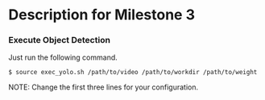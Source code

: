 # Description for Milestone 3

### Execute Object Detection
Just run the following command.  
```
$ source exec_yolo.sh /path/to/video /path/to/workdir /path/to/weight 
```
NOTE: Change the first three lines for your configuration.

